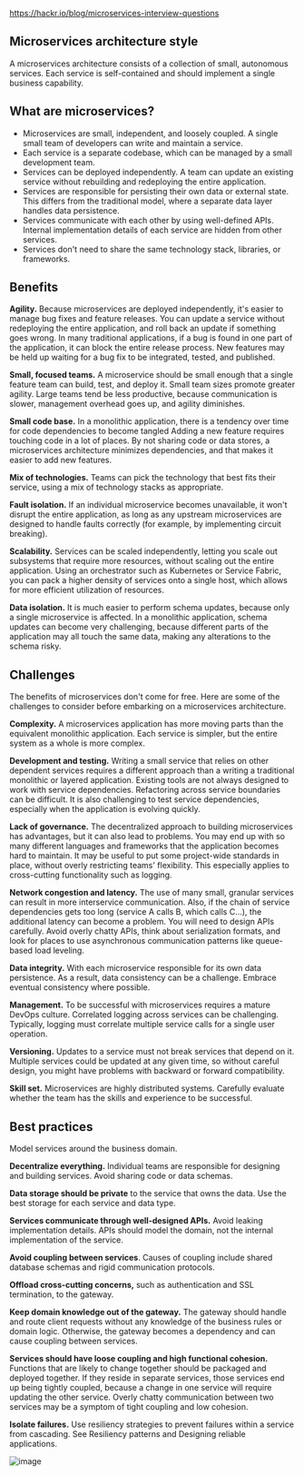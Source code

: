 https://hackr.io/blog/microservices-interview-questions
## Microservices architecture style
A microservices architecture consists of a collection of small, autonomous services. Each service is self-contained and should implement a single business capability.

## What are microservices?

- Microservices are small, independent, and loosely coupled. A single small team of developers can write and maintain a service.
- Each service is a separate codebase, which can be managed by a small development team.
- Services can be deployed independently. A team can update an existing service without rebuilding and redeploying the entire application.
- Services are responsible for persisting their own data or external state. This differs from the traditional model, where a separate data layer handles data persistence.
- Services communicate with each other by using well-defined APIs. Internal implementation details of each service are hidden from other services.
- Services don't need to share the same technology stack, libraries, or frameworks.

## Benefits
**Agility.** Because microservices are deployed independently, it's easier to manage bug fixes and feature releases. You can update a service without redeploying the entire application, and roll back an update if something goes wrong. In many traditional applications, if a bug is found in one part of the application, it can block the entire release process. New features may be held up waiting for a bug fix to be integrated, tested, and published.

**Small, focused teams.** A microservice should be small enough that a single feature team can build, test, and deploy it. Small team sizes promote greater agility. Large teams tend be less productive, because communication is slower, management overhead goes up, and agility diminishes.

**Small code base.** In a monolithic application, there is a tendency over time for code dependencies to become tangled Adding a new feature requires touching code in a lot of places. By not sharing code or data stores, a microservices architecture minimizes dependencies, and that makes it easier to add new features.

**Mix of technologies.** Teams can pick the technology that best fits their service, using a mix of technology stacks as appropriate.

**Fault isolation.** If an individual microservice becomes unavailable, it won't disrupt the entire application, as long as any upstream microservices are designed to handle faults correctly (for example, by implementing circuit breaking).

**Scalability.** Services can be scaled independently, letting you scale out subsystems that require more resources, without scaling out the entire application. Using an orchestrator such as Kubernetes or Service Fabric, you can pack a higher density of services onto a single host, which allows for more efficient utilization of resources.

**Data isolation.** It is much easier to perform schema updates, because only a single microservice is affected. In a monolithic application, schema updates can become very challenging, because different parts of the application may all touch the same data, making any alterations to the schema risky.

## Challenges
The benefits of microservices don't come for free. Here are some of the challenges to consider before embarking on a microservices architecture.

**Complexity.** A microservices application has more moving parts than the equivalent monolithic application. Each service is simpler, but the entire system as a whole is more complex.

**Development and testing.** Writing a small service that relies on other dependent services requires a different approach than a writing a traditional monolithic or layered application. Existing tools are not always designed to work with service dependencies. Refactoring across service boundaries can be difficult. It is also challenging to test service dependencies, especially when the application is evolving quickly.

**Lack of governance.** The decentralized approach to building microservices has advantages, but it can also lead to problems. You may end up with so many different languages and frameworks that the application becomes hard to maintain. It may be useful to put some project-wide standards in place, without overly restricting teams' flexibility. This especially applies to cross-cutting functionality such as logging.

**Network congestion and latency.** The use of many small, granular services can result in more interservice communication. Also, if the chain of service dependencies gets too long (service A calls B, which calls C...), the additional latency can become a problem. You will need to design APIs carefully. Avoid overly chatty APIs, think about serialization formats, and look for places to use asynchronous communication patterns like queue-based load leveling.

**Data integrity.** With each microservice responsible for its own data persistence. As a result, data consistency can be a challenge. Embrace eventual consistency where possible.

**Management.** To be successful with microservices requires a mature DevOps culture. Correlated logging across services can be challenging. Typically, logging must correlate multiple service calls for a single user operation.

**Versioning.** Updates to a service must not break services that depend on it. Multiple services could be updated at any given time, so without careful design, you might have problems with backward or forward compatibility.

**Skill set.** Microservices are highly distributed systems. Carefully evaluate whether the team has the skills and experience to be successful.

## Best practices
Model services around the business domain.

**Decentralize everything.** Individual teams are responsible for designing and building services. Avoid sharing code or data schemas.

**Data storage should be private** to the service that owns the data. Use the best storage for each service and data type.

**Services communicate through well-designed APIs.** Avoid leaking implementation details. APIs should model the domain, not the internal implementation of the service.

**Avoid coupling between services**. Causes of coupling include shared database schemas and rigid communication protocols.

**Offload cross-cutting concerns,** such as authentication and SSL termination, to the gateway.

**Keep domain knowledge out of the gateway.** The gateway should handle and route client requests without any knowledge of the business rules or domain logic. Otherwise, the gateway becomes a dependency and can cause coupling between services.

**Services should have loose coupling and high functional cohesion.** Functions that are likely to change together should be packaged and deployed together. If they reside in separate services, those services end up being tightly coupled, because a change in one service will require updating the other service. Overly chatty communication between two services may be a symptom of tight coupling and low cohesion.

**Isolate failures.** Use resiliency strategies to prevent failures within a service from cascading. See Resiliency patterns and Designing reliable applications.


![image](https://user-images.githubusercontent.com/29313557/113444077-ccb91000-9410-11eb-8b96-d005534ad156.png)


